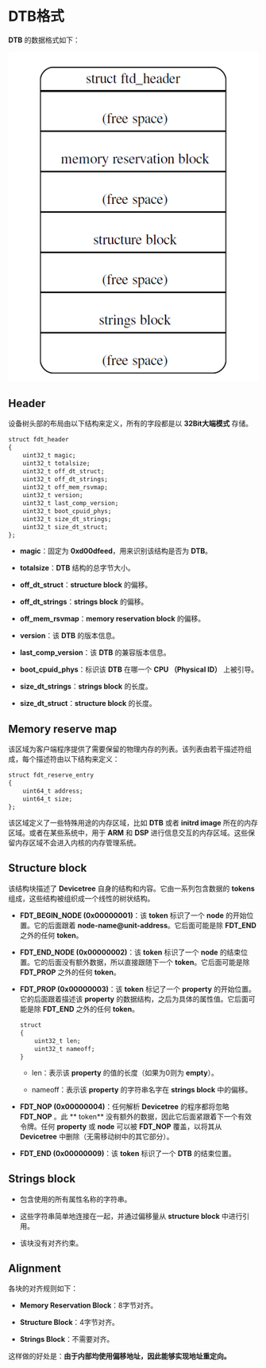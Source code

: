 # DTB格式

**DTB** 的数据格式如下：

![Devicetree Structure][1]

## Header

设备树头部的布局由以下结构来定义，所有的字段都是以 **32Bit大端模式** 存储。

```
struct fdt_header
{
    uint32_t magic;
    uint32_t totalsize;
    uint32_t off_dt_struct;
    uint32_t off_dt_strings;
    uint32_t off_mem_rsvmap;
    uint32_t version;
    uint32_t last_comp_version;
    uint32_t boot_cpuid_phys;
    uint32_t size_dt_strings;
    uint32_t size_dt_struct;
};
```

 - **magic**：固定为 **0xd00dfeed**，用来识别该结构是否为 **DTB**。

 - **totalsize**：**DTB** 结构的总字节大小。

 - **off_dt_struct**：**structure block** 的偏移。

 - **off_dt_strings**：**strings block** 的偏移。

 - **off_mem_rsvmap**：**memory reservation block** 的偏移。

 - **version**：该 **DTB** 的版本信息。

 - **last_comp_version**：该 **DTB** 的兼容版本信息。

 - **boot_cpuid_phys**：标识该 **DTB** 在哪一个 **CPU （Physical ID）** 上被引导。

 - **size_dt_strings**：**strings block** 的长度。

 - **size_dt_struct**：**structure block** 的长度。

## Memory reserve map

该区域为客户端程序提供了需要保留的物理内存的列表。该列表由若干描述符组成，每个描述符由以下结构来定义：

```
struct fdt_reserve_entry
{
    uint64_t address;
    uint64_t size;
};
```

该区域定义了一些特殊用途的内存区域，比如 **DTB** 或者 **initrd image** 所在的内存区域。或者在某些系统中，用于 **ARM** 和 **DSP** 进行信息交互的内存区域。这些保留内存区域不会进入内核的内存管理系统。

## Structure block

该结构块描述了 **Devicetree** 自身的结构和内容。它由一系列包含数据的 **tokens** 组成，这些结构被组织成一个线性的树状结构。

 - **FDT_BEGIN_NODE (0x00000001)**：该 **token** 标识了一个 **node** 的开始位置。它的后面跟着 **node-name@unit-address**。它后面可能是除 **FDT_END** 之外的任何 **token**。

 - **FDT_END_NODE (0x00000002)**：该 **token** 标识了一个 **node** 的结束位置。它的后面没有额外数据，所以直接跟随下一个 **token**。它后面可能是除 **FDT_PROP** 之外的任何 **token**。

 - **FDT_PROP (0x00000003)**：该 **token** 标记了一个 **property** 的开始位置。它的后面跟着描述该 **property** 的数据结构，之后为具体的属性值。它后面可能是除 **FDT_END** 之外的任何 **token**。

    ```
    struct
    {
        uint32_t len;
        uint32_t nameoff;
    }
    ```

    - len：表示该 **property** 的值的长度（如果为0则为 **empty**）。

    - nameoff：表示该 **property** 的字符串名字在 **strings block** 中的偏移。

 - **FDT_NOP (0x00000004)**：任何解析 **Devicetree** 的程序都将忽略 **FDT_NOP** 。此 ** token** 没有额外的数据，因此它后面紧跟着下一个有效令牌。任何 **property** 或 **node** 可以被 **FDT_NOP** 覆盖，以将其从 **Devicetree** 中删除（无需移动树中的其它部分）。

 - **FDT_END (0x00000009)**：该 **token** 标识了一个 **DTB** 的结束位置。

## Strings block

 - 包含使用的所有属性名称的字符串。

 - 这些字符串简单地连接在一起，并通过偏移量从 **structure block** 中进行引用。

 - 该块没有对齐约束。

## Alignment

各块的对齐规则如下：

 - **Memory Reservation Block**：8字节对齐。

 - **Structure Block**：4字节对齐。

 - **Strings Block**：不需要对齐。

这样做的好处是：**由于内部均使用偏移地址，因此能够实现地址重定向。**

 [1]: ./images/Devicetree_Structure.PNG
